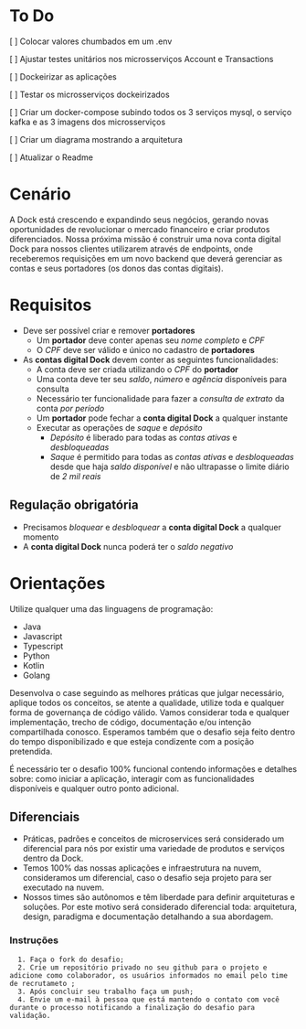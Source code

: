 # To Do
[ ] Colocar valores chumbados em um .env

[ ] Ajustar testes unitários nos microsserviços Account e Transactions

[ ] Dockeirizar as aplicações

[ ] Testar os microsserviços dockeirizados

[ ] Criar um docker-compose subindo todos os 3 serviços mysql, o serviço kafka e as 3 imagens dos microsserviços

[ ] Criar um diagrama mostrando a arquitetura

[ ] Atualizar o Readme

# Cenário

A Dock está crescendo e expandindo seus negócios, gerando novas oportunidades de revolucionar o mercado financeiro e criar produtos diferenciados.
Nossa próxima missão é construir uma nova conta digital Dock para nossos clientes utilizarem através de endpoints, onde receberemos requisições em um novo backend que deverá gerenciar as contas e seus portadores (os donos das contas digitais).

# Requisitos

- Deve ser possível criar e remover **portadores**
    - Um **portador** deve conter apenas seu *nome completo* e *CPF*
    - O *CPF* deve ser válido e único no cadastro de **portadores**
- As **contas digital Dock** devem conter as seguintes funcionalidades:
    - A conta deve ser criada utilizando o *CPF* do **portador**
    - Uma conta deve ter seu *saldo*, *número* e *agência* disponíveis para consulta
    - Necessário ter funcionalidade para fazer a *consulta de extrato* da conta *por período*
    - Um **portador** pode fechar a **conta digital Dock** a qualquer instante
    - Executar as operações de *saque* e *depósito*
        - *Depósito* é liberado para todas as *contas ativas* e *desbloqueadas*
        - *Saque* é permitido para todas as *contas ativas* e *desbloqueadas* desde que haja *saldo disponível* e não ultrapasse o limite diário de *2 mil reais*

## Regulação obrigatória

- Precisamos *bloquear* e *desbloquear* a **conta digital Dock** a qualquer momento
- A **conta digital Dock** nunca poderá ter o *saldo negativo*


#  Orientações

Utilize qualquer uma das linguagens de programação:
- Java
- Javascript
- Typescript
- Python
- Kotlin
- Golang

Desenvolva o case seguindo as melhores práticas que julgar necessário, aplique todos os conceitos, se atente a qualidade, utilize toda e qualquer forma de governança de código válido. Vamos considerar toda e qualquer implementação, trecho de código, documentação e/ou intenção compartilhada conosco. Esperamos também que o desafio seja feito dentro do tempo disponibilizado e que esteja condizente com a posição pretendida.

É necessário ter o desafio 100% funcional contendo informações e detalhes sobre: como iniciar a aplicação, interagir com as funcionalidades disponíveis e qualquer outro ponto adicional.

## Diferenciais

- Práticas, padrões e conceitos de microservices será considerado um diferencial para nós por existir uma variedade de produtos e serviços dentro da Dock.
- Temos 100% das nossas aplicações e infraestrutura na nuvem, consideramos um diferencial, caso o desafio seja projeto para ser executado na nuvem.
- Nossos times são autônomos e têm liberdade para definir arquiteturas e soluções. Por este motivo será considerado diferencial toda: arquitetura, design, paradigma e documentação detalhando a sua abordagem.

### Instruções
      1. Faça o fork do desafio;
      2. Crie um repositório privado no seu github para o projeto e adicione como colaborador, os usuários informados no email pelo time de recrutameto ;
      3. Após concluir seu trabalho faça um push; 
      4. Envie um e-mail à pessoa que está mantendo o contato com você durante o processo notificando a finalização do desafio para validação.
